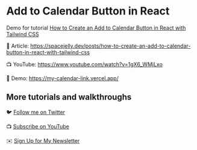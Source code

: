 # Add to Calendar Button in React

Demo for tutorial [How to Create an Add to Calendar Button in React with Tailwind CSS](https://www.youtube.com/watch?v=1gX6_WMjLxo)

📝 Article: https://spacejelly.dev/posts/how-to-create-an-add-to-calendar-button-in-react-with-tailwind-css

📺 YouTube: https://www.youtube.com/watch?v=1gX6_WMjLxo

🚀 Demo: https://my-calendar-link.vercel.app/

## More tutorials and walkthroughs

🐦 [Follow me on Twitter](https://twitter.com/colbyfayock)

📺 [Subscribe on YouTube](https://www.youtube.com/colbyfayock)

✉️ [Sign Up for My Newsletter](https://colbyfayock.com/newsletter)
